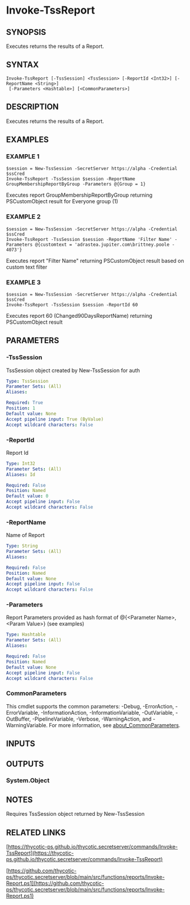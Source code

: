 # Invoke-TssReport

## SYNOPSIS
Executes returns the results of a Report.

## SYNTAX

```
Invoke-TssReport [-TssSession] <TssSession> [-ReportId <Int32>] [-ReportName <String>]
 [-Parameters <Hashtable>] [<CommonParameters>]
```

## DESCRIPTION
Executes returns the results of a Report.

## EXAMPLES

### EXAMPLE 1
```
$session = New-TssSession -SecretServer https://alpha -Credential $ssCred
Invoke-TssReport -TssSession $session -ReportName GroupMembershipReportByGroup -Parameters @{Group = 1}
```

Executes report GroupMembershipReportByGroup returning PSCustomObject result for Everyone group (1)

### EXAMPLE 2
```
$session = New-TssSession -SecretServer https://alpha -Credential $ssCred
Invoke-TssReport -TssSession $session -ReportName 'Filter Name' -Parameters @{customtext = 'adrastea.jupiter.com\brittney.poole - 4073'}
```

Executes report "Filter Name" returning PSCustomObject result based on custom text filter

### EXAMPLE 3
```
$session = New-TssSession -SecretServer https://alpha -Credential $ssCred
Invoke-TssReport -TssSession $session -ReportId 60
```

Executes report 60 (Changed90DaysReportName) returning PSCustomObject result

## PARAMETERS

### -TssSession
TssSession object created by New-TssSession for auth

```yaml
Type: TssSession
Parameter Sets: (All)
Aliases:

Required: True
Position: 1
Default value: None
Accept pipeline input: True (ByValue)
Accept wildcard characters: False
```

### -ReportId
Report Id

```yaml
Type: Int32
Parameter Sets: (All)
Aliases: Id

Required: False
Position: Named
Default value: 0
Accept pipeline input: False
Accept wildcard characters: False
```

### -ReportName
Name of Report

```yaml
Type: String
Parameter Sets: (All)
Aliases:

Required: False
Position: Named
Default value: None
Accept pipeline input: False
Accept wildcard characters: False
```

### -Parameters
Report Parameters provided as hash format of @{\<Parameter Name\>,\<Param Value\>} (see examples)

```yaml
Type: Hashtable
Parameter Sets: (All)
Aliases:

Required: False
Position: Named
Default value: None
Accept pipeline input: False
Accept wildcard characters: False
```

### CommonParameters
This cmdlet supports the common parameters: -Debug, -ErrorAction, -ErrorVariable, -InformationAction, -InformationVariable, -OutVariable, -OutBuffer, -PipelineVariable, -Verbose, -WarningAction, and -WarningVariable. For more information, see [about_CommonParameters](http://go.microsoft.com/fwlink/?LinkID=113216).

## INPUTS

## OUTPUTS

### System.Object
## NOTES
Requires TssSession object returned by New-TssSession

## RELATED LINKS

[https://thycotic-ps.github.io/thycotic.secretserver/commands/Invoke-TssReport](https://thycotic-ps.github.io/thycotic.secretserver/commands/Invoke-TssReport)

[https://github.com/thycotic-ps/thycotic.secretserver/blob/main/src/functions/reports/Invoke-Report.ps1](https://github.com/thycotic-ps/thycotic.secretserver/blob/main/src/functions/reports/Invoke-Report.ps1)

